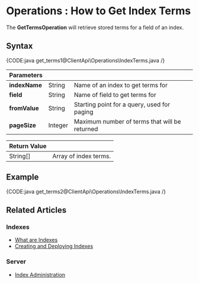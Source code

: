﻿# Operations : How to Get Index Terms

The **GetTermsOperation** will retrieve stored terms for a field of an index.

## Syntax

{CODE:java get_terms1@ClientApi\Operations\IndexTerms.java /}


| Parameters | | |
| ------------- | ------------- | ----- |
| **indexName** | String | Name of an index to get terms for |
| **field** | String | Name of field to get terms for |
| **fromValue** | String | Starting point for a query, used for paging |
| **pageSize** | Integer | Maximum number of terms that will be returned |

| Return Value | |
| ------------- | ----- |
| String[] | Array of index terms. |

## Example

{CODE:java get_terms2@ClientApi\Operations\IndexTerms.java /}

## Related Articles

### Indexes

- [What are Indexes](../../../../indexes/what-are-indexes)
- [Creating and Deploying Indexes](../../../../indexes/creating-and-deploying)

### Server

- [Index Administration](../../../../server/administration/index-administration)
